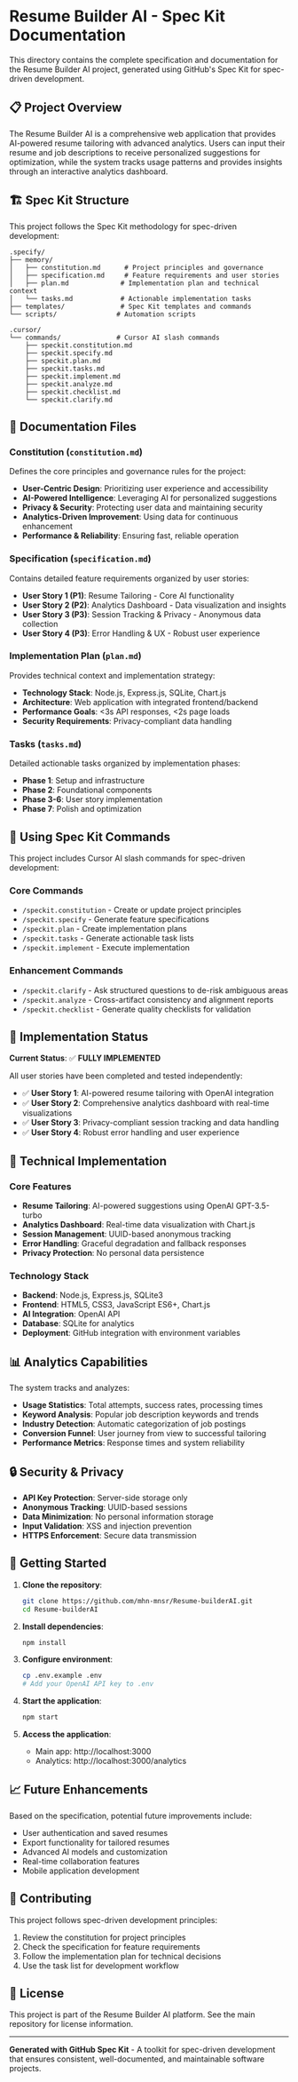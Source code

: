 # Resume Builder AI - Spec Kit Documentation

This directory contains the complete specification and documentation for the Resume Builder AI project, generated using GitHub's Spec Kit for spec-driven development.

## 📋 Project Overview

The Resume Builder AI is a comprehensive web application that provides AI-powered resume tailoring with advanced analytics. Users can input their resume and job descriptions to receive personalized suggestions for optimization, while the system tracks usage patterns and provides insights through an interactive analytics dashboard.

## 🏗️ Spec Kit Structure

This project follows the Spec Kit methodology for spec-driven development:

```
.specify/
├── memory/
│   ├── constitution.md      # Project principles and governance
│   ├── specification.md     # Feature requirements and user stories
│   ├── plan.md             # Implementation plan and technical context
│   └── tasks.md            # Actionable implementation tasks
├── templates/              # Spec Kit templates and commands
└── scripts/               # Automation scripts

.cursor/
└── commands/              # Cursor AI slash commands
    ├── speckit.constitution.md
    ├── speckit.specify.md
    ├── speckit.plan.md
    ├── speckit.tasks.md
    ├── speckit.implement.md
    ├── speckit.analyze.md
    ├── speckit.checklist.md
    └── speckit.clarify.md
```

## 📖 Documentation Files

### Constitution (`constitution.md`)
Defines the core principles and governance rules for the project:
- **User-Centric Design**: Prioritizing user experience and accessibility
- **AI-Powered Intelligence**: Leveraging AI for personalized suggestions
- **Privacy & Security**: Protecting user data and maintaining security
- **Analytics-Driven Improvement**: Using data for continuous enhancement
- **Performance & Reliability**: Ensuring fast, reliable operation

### Specification (`specification.md`)
Contains detailed feature requirements organized by user stories:
- **User Story 1 (P1)**: Resume Tailoring - Core AI functionality
- **User Story 2 (P2)**: Analytics Dashboard - Data visualization and insights
- **User Story 3 (P3)**: Session Tracking & Privacy - Anonymous data collection
- **User Story 4 (P3)**: Error Handling & UX - Robust user experience

### Implementation Plan (`plan.md`)
Provides technical context and implementation strategy:
- **Technology Stack**: Node.js, Express.js, SQLite, Chart.js
- **Architecture**: Web application with integrated frontend/backend
- **Performance Goals**: <3s API responses, <2s page loads
- **Security Requirements**: Privacy-compliant data handling

### Tasks (`tasks.md`)
Detailed actionable tasks organized by implementation phases:
- **Phase 1**: Setup and infrastructure
- **Phase 2**: Foundational components
- **Phase 3-6**: User story implementation
- **Phase 7**: Polish and optimization

## 🚀 Using Spec Kit Commands

This project includes Cursor AI slash commands for spec-driven development:

### Core Commands
- `/speckit.constitution` - Create or update project principles
- `/speckit.specify` - Generate feature specifications
- `/speckit.plan` - Create implementation plans
- `/speckit.tasks` - Generate actionable task lists
- `/speckit.implement` - Execute implementation

### Enhancement Commands
- `/speckit.clarify` - Ask structured questions to de-risk ambiguous areas
- `/speckit.analyze` - Cross-artifact consistency and alignment reports
- `/speckit.checklist` - Generate quality checklists for validation

## 🎯 Implementation Status

**Current Status**: ✅ **FULLY IMPLEMENTED**

All user stories have been completed and tested independently:

- ✅ **User Story 1**: AI-powered resume tailoring with OpenAI integration
- ✅ **User Story 2**: Comprehensive analytics dashboard with real-time visualizations
- ✅ **User Story 3**: Privacy-compliant session tracking and data handling
- ✅ **User Story 4**: Robust error handling and user experience

## 🔧 Technical Implementation

### Core Features
- **Resume Tailoring**: AI-powered suggestions using OpenAI GPT-3.5-turbo
- **Analytics Dashboard**: Real-time data visualization with Chart.js
- **Session Management**: UUID-based anonymous tracking
- **Error Handling**: Graceful degradation and fallback responses
- **Privacy Protection**: No personal data persistence

### Technology Stack
- **Backend**: Node.js, Express.js, SQLite3
- **Frontend**: HTML5, CSS3, JavaScript ES6+, Chart.js
- **AI Integration**: OpenAI API
- **Database**: SQLite for analytics
- **Deployment**: GitHub integration with environment variables

## 📊 Analytics Capabilities

The system tracks and analyzes:
- **Usage Statistics**: Total attempts, success rates, processing times
- **Keyword Analysis**: Popular job description keywords and trends
- **Industry Detection**: Automatic categorization of job postings
- **Conversion Funnel**: User journey from view to successful tailoring
- **Performance Metrics**: Response times and system reliability

## 🔒 Security & Privacy

- **API Key Protection**: Server-side storage only
- **Anonymous Tracking**: UUID-based sessions
- **Data Minimization**: No personal information storage
- **Input Validation**: XSS and injection prevention
- **HTTPS Enforcement**: Secure data transmission

## 🚀 Getting Started

1. **Clone the repository**:
   ```bash
   git clone https://github.com/mhn-mnsr/Resume-builderAI.git
   cd Resume-builderAI
   ```

2. **Install dependencies**:
   ```bash
   npm install
   ```

3. **Configure environment**:
   ```bash
   cp .env.example .env
   # Add your OpenAI API key to .env
   ```

4. **Start the application**:
   ```bash
   npm start
   ```

5. **Access the application**:
   - Main app: http://localhost:3000
   - Analytics: http://localhost:3000/analytics

## 📈 Future Enhancements

Based on the specification, potential future improvements include:
- User authentication and saved resumes
- Export functionality for tailored resumes
- Advanced AI models and customization
- Real-time collaboration features
- Mobile application development

## 🤝 Contributing

This project follows spec-driven development principles:
1. Review the constitution for project principles
2. Check the specification for feature requirements
3. Follow the implementation plan for technical decisions
4. Use the task list for development workflow

## 📄 License

This project is part of the Resume Builder AI platform. See the main repository for license information.

---

**Generated with GitHub Spec Kit** - A toolkit for spec-driven development that ensures consistent, well-documented, and maintainable software projects.
